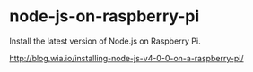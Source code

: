 node-js-on-raspberry-pi
====
Install the latest version of Node.js on Raspberry Pi.

http://blog.wia.io/installing-node-js-v4-0-0-on-a-raspberry-pi/
